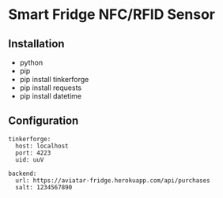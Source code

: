 # Smart Fridge NFC/RFID Sensor

## Installation

- python
- pip
- pip install tinkerforge
- pip install requests
- pip install datetime

## Configuration

    tinkerforge:
      host: localhost
      port: 4223
      uid: uuV

    backend:
      url: https://aviatar-fridge.herokuapp.com/api/purchases
      salt: 1234567890
